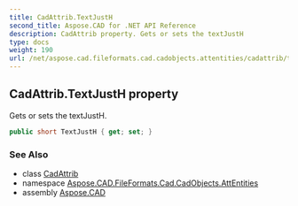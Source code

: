 ```yaml
---
title: CadAttrib.TextJustH
second_title: Aspose.CAD for .NET API Reference
description: CadAttrib property. Gets or sets the textJustH
type: docs
weight: 190
url: /net/aspose.cad.fileformats.cad.cadobjects.attentities/cadattrib/textjusth/
---
```

## CadAttrib.TextJustH property

Gets or sets the textJustH.

```csharp
public short TextJustH { get; set; }
```

### See Also

* class [CadAttrib](../)
* namespace [Aspose.CAD.FileFormats.Cad.CadObjects.AttEntities](../../../aspose.cad.fileformats.cad.cadobjects.attentities/)
* assembly [Aspose.CAD](../../../)


